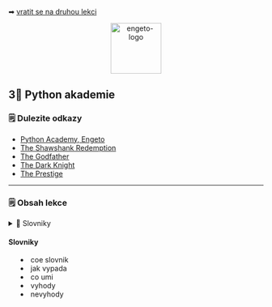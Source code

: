 ➡ [vratit se na druhou lekci](https://github.com/Bralor/python-academy/tree/lekce02)

<p align="center">
  <img alt="engeto-logo" width="100px" src="https://engeto.cz/wp-content/uploads/2019/01/engeto-square.png" />
</p>

## 3⃣ Python akademie
### 🗒 Dulezite odkazy
- [Python Academy, Engeto](https://engeto.com)
- [The Shawshank Redemption](https://www.imdb.com/title/tt0111161/?ref_=fn_al_tt_1)
- [The Godfather](https://www.imdb.com/title/tt0068646/?ref_=fn_al_tt_1)
- [The Dark Knight](https://www.imdb.com/title/tt0468569/?ref_=fn_al_tt_1)
- [The Prestige](https://www.imdb.com/title/tt0482571/?ref_=fn_al_tt_1)
---

### 🗒 Obsah lekce
<details>
  <summary>🔽 Slovniky<summary/>


  #### Slovniky
  - coe slovnik
  - jak vypada
  - co umi
  - vyhody
  - nevyhody

</details>


<!--
## Co bude vysledkem
Po spusteni by mel program vypadat nasledovne (viz. demo)
```bash
$ ./movies
```

Pri vyberu moznosti `detaily filmu` a vyberu konkretniho filmu dostaneme
naledujici vystup:
```
============================================================================
                  Vitejte v nasi skromne filmove databazi                   
============================================================================
VYBERTE KATEGORII:
============================================================================
     VSECHNY FILMY | DETAILY FILMU | SPOLECNI HERCI | VSICHNI REZISERI      
============================================================================
VYBERTE MOZNOST: detaily filmu
============================================================================
['Shawshank Redemption', 'The Godfather', 'The Dark Knight', 'The Prestige']
============================================================================
VYBERTE FILM: The Godfather
============================================================================
{'HODNOCENI': '92/100',
 'HRAJI': ('Marlon Brando',
           'Al Pacino',
           'James Caan',
           'Richard S. Castellano',
           'Robert Duvall',
           'Sterling Hayden',
           'John Marley',
           'Richard Conte'),
 'JMENO': 'The Godfather',
 'REZISER': 'Francis Ford Coppola',
 'ROK': 1972,
 'STOPAZ': 175}
```

## Co budeme potrebovat?
- Python 3.6+
- textovy editor
- vstupni hodnoty
```python
film1 = {
    'JMENO': 'Shawshank Redemption',
    'HODNOCENI': "93/100",
    'ROK': 1994,
    'REZISER': 'Frank Darabont',
    'STOPAZ': 144,
    'HRAJI': (
        "Tim Robbins",
        "Morgan Freeman",
        "Bob Gunton",
        "William Sadler",
        "Clancy Brown",
        "Gil Bellows",
        "Mark Rolston",
        "James Whitmore",
        "Jeffrey DeMunn",
        "Larry Brandenburg"    
    ),
}

film2 = {
    "JMENO": "The Godfather",
    "HODNOCENI": "92/100",
    "ROK": 1972,
    "REZISER": "Francis Ford Coppola",
    "STOPAZ": 175,
    "HRAJI": (
        "Marlon Brando",
        "Al Pacino",
        "James Caan",
        "Richard S. Castellano",
        "Robert Duvall",
        "Sterling Hayden",
        "John Marley",
        "Richard Conte"
    ),
}

film3 = {
    "JMENO": "The Dark Knight",
    "HODNOCENI": "90/100",
    "ROK": 2008,
    "REZISER": "Christopher Nolan",
    "STOPAZ": 152,
    "HRAJI": (
        "Christian Bale",
        "Heath Ledger",
        "Aaron Eckhart",
        "Michael Caine",
        "Maggie Gyllenhaal",
        "Gary Oldman",
        "Morgan Freeman",
        "Monique Gabriela",
        "Ron Dean",
        "Cillian Murphy"
    ),
}

film4 = {
    "JMENO": "The Prestige",
    "HODNOCENI": "85/100",
    "ROK": 2006,
    "REZISER": "Christopher Nolan",
    "STOPAZ": 130,
    "HRAJI": (
        "Hugh Jackman",
        "Christian Bale",
        "Michael Caine",
        "Piper Perabo",
        "Rebecca Hall",
        "Scarlett Johansson",
        "Samantha Mahurin",
        "David Bowie"
    )
}
```

## Prvni krucek
Vytvorime si novy soubor, pojmenujeme jej `movies.py` a zkopirujeme nasledujici
sablonu:
```python
#!/usr/bin/python3
""" Lekce #3 - Uvod do programovani, Movies """
```

### Co je to slovnik?
Jde opet o zabudovany datovy typ v Pythonu, ktery je tvoreny dvojicemi
__klic: hodnota__. Je charakteristickym svym hledanim (nebo taky _mapovanim_)
klicu a jejich hodnot. Od ntice a seznamu se lisi tim, ze neni mozne jej
indexovat za ucelem ziskavat prvky poporade (prvky nejsou razene, tak jak
seznamy). Klice musi byt unikatni, za to hodnoty nemusi. Hodnoty mohou byt
retezce, cisla, seznam, atd.

### Vytvorime slovnik
Zpusobu pro vytvoreni prazdneho slovniku je vice. Dva nejjednodussi priklady:
```python
novy_slovnik = dict()                 # pomoci konstruktoru
novy_slovnik2 = {'Jmeno' : 'Matous'}   # predpis pomoci klice: hodnoty
```

### Prvni cast ulohy
```python
#!/usr/bin/python3
""" Lekce #3 - Uvod do programovani, Movies """

film1 = {}
```

### Vytvorime klice
Indexovat slovniky nemuzeme. Nicmene proces zapisu pomoci hranate zavorky
slouzi k pridani klice a je hodnoty.
```python
<jmeno_slovniku>["jmeno_klice"] = hodnota_klice
```

__Priklad__:
```python
slovnik = {}
slovnik["jmeno"] = "Matous"
slovnik["email"] = "matous@matous.cz"
print(slovnik)
```

Pro ucely nasi ulohy nejprve vytvorime prazdne klice a hodnoty pridame az v
dalsim kroku.

### Druha cast ulohy
```python
film1["JMENO"] = ""
film1["HODNOCENI"] = ""
film1["ROK"] = None
film1["REZISER"] = ""
film1["STOPAZ"] = None
film1["HRAJI"] = ()
```
### Vlozime hodnoty pro existujici klice
Muzeme je vkladat primo s hodnotami ale pro ucely dnesni lekce je budeme
zadavat separatne. Vsimnete si, ze poradi ktere nam Python vraci nemusi
odpovidat poradi, ktere jsme zadavali.
```python
film1["JMENO"] = "Shawshank Redemption"
film1["HODNOCENI"] = "93/100"
film1["ROK"] = 1994
film1["REZISER"] = "Frank Darabont"
film1["STOPAZ"] = 144
film1["HRAJI"] = (
    "Tim Robbins",
    "Morgan Freeman",
    "Bob Gunton",
    "William Sadler",
    "Clancy Brown",
    "Gil Bellows",
    "Mark Rolston",
    "James Whitmore",
    "Jeffrey DeMunn",
    "Larry Brandenburg"
)
```

### Aktualizovani hodnot
Pomoci metody __.update()__ muzeme prepisovat aktualni hodnoty klicu:
```python
slovnik = {"Jmeno": "Matous", "Prijmeni": "Holinka"}  # Vytvorime slovnik
slovnik.update({"Jmeno": "Lukas"})                    # Prepiseme
print(slovnik))                                       # Zobrazime
```
Pojdme zamerne zkomolit jmena nami definovaneho klice `JMENO`.
```python
film.update({"JMENO": "Shawnshak Redemption"})
```

### Odstranovani
Celkem muzeme vyuzit 3 zpusobu, ktere odstrani klice a jejich hodnoty:
1. Zpusob jak mazat klice:
```python
slovnik = dict()
slovnik["JMENO"] = "Matous"
slovnik["PRIJMENI"] = "Holinka"
del slovnik["JMENO"]
```
2. Zpusob vraci hodnotu spojenou s klicem jako vystup a odebere par ze slovniku
```python
slovnik = dict()
slovnik["JMENO"] = "Matous"
slovnik["PRIJMENI"] = "Holinka"
slovnik.pop("PRIJMENI")
```
3. Zpusob `.popitem()` vrati naposledy pridanou polozku (par) do slovniku a odebere jej:
```python
slovnik = dict()
slovnik["JMENO"] = "Matous"
slovnik["PRIJMENI"] = "Holinka"
slovnik["EMAIL"] = "matous@matous.cz"
slovnik.popitem()
```
Takze nyni muzeme odstranit nami zkomoleny klice `JMENO` a vytvorit jej poradne.
```python
film.pop("JMENO")
film["JMENO"] = "Shawshank Redemption"
```

### Slovnik ve slovniku? Aneb nestovani

<p align="center">
  <img src="https://media.giphy.com/media/fpXxIjftmkk9y/source.gif" width="300" height="300">
</p>

Tento princip muzeme chapat jako vkladani slovniku do slovniku (plati i pro
jine datove typy jako senzamy aj.). Pomoci tohoto principu muzeme vytvaret
strukturovanejsi promenne.
```python
rodicovsky_slovnik = dict()
potomek1 = {"Jmeno": "Matous"}
potomek2 = {"Jmeno": "Lukas"}
potomek3 = {"Jmeno": "Jan"}

rodicovsky_slovnik["1_slovnik"] = potomek1
rodicovsky_slovnik["2_slovnik"] = potomek2
rodicovsky_slovnik["3_slovnik"] = potomek3
```
Nejprve nakopirujeme zadane slovniky (`film1`~`film4`) do naseho pracovniho
souboru a pote vkladame do noveho prazdneho slovniku.
```python
filmovy_slovnik = {}

filmovy_slovnik[film1["JMENO"]] = film1
filmovy_slovnik[film2["JMENO"]] = film2
filmovy_slovnik[film3["JMENO"]] = film3
filmovy_slovnik[film4["JMENO"]] = film4
```

## Vytvorime dotazovac
Chceme, aby cela procedura fungovala opet na zaklade komunikace uzivatele a
naseho programu. Vytvorime proto nejake dotazovaci prostredi uvnitr prikazove
radky. Uvod by mel obsahovat pozdrav a nabidku nasich filmu (tudiz musime
prochazet nas slovnik `filmovy_slovnik`).
```
################
    Pozdrav
################
    Nase filmy
################
    Moznosti
################
Vyberte moznost:
################
   Zobrazime
```

### Nejdriv oddelovani
Opet vytvorime promennou (konstantu), ktera nam pomuze text rozdelit:
```python
filmovy_slovnik = {}
ODDELOVAC = '=' * 76
```

### Jak mohu zarovnat text?
Pomoci metody `center()` muzeme zarovnat nas text na stred urcite delky pole.
```python
print(ODDELOVAC)
print("Vitejte v nasi skromne filmove databazi".center(76, " "))
```

Cely zapis pro oznameni uzivateli bude potom vypadat nasledovne:
```python
print(ODDELOVAC)
print("Vitejte v nasi skromne filmove databazi".center(76, " "))

print(
f"""{ODDELOVAC}
Mame v nabidce tyto snimky:
{list(filmovy_slovnik.keys())}
{ODDELOVAC}
VYBERTE KATEGORII:
{ODDELOVAC}
{'VSECHNY FILMY | DETAILY FILMU | SPOLECNI HERCI | VSICHNI REZISERI'.center(76, " ")}
{ODDELOVAC}"""
)
```

## Strom podminek
Podminky nam umozni vzdy vybrat jeden proces, ktery budeme chtit aplikovat.
Mame 4 ruzne procesy, takze potrebujeme vytvorit 4 ruzne podminky:
```
bud TOTO; nebo TOTO; nebo TOTO; nebo TOTO -> if elif elif elif
```
Nejprve doplnime moznost zvolit si jeden rezim:
```python
vyber = input("VYBERTE MOZNOST: ").lower()
```
Diky metode `lower()` je jedno, jestli uzivatel zada vstup velkym, nebo malym
pismem. Dale doplnime prvni podminkovou vetev s detaily:
```python
if vyber == "vsechny filmy":
    ...
```
### Vsechny filmy
Prvni podminkou, kterou chceme vytvorit je vraceni vsech jmen filmu, ktere
mame ve slovniku `filmovy_slovnik`.

### Pohledy
Mezi dalsi metody slovniku patri takove, ktere nam umozni nahledy na jejich
obsah:
- `.items()` -> vratim objekt s klici a hodnotami
- `.keys()` -> vratim objekt jen s klici
- `.values()` -> vratim objekt jen s hodnotami
Jelikoz budeme chtit uzivateli zobrazit pouze nabidku filmu (jejich jmen),
pouzijeme proto prislusnou metodu:
```python
list(filmovy_slovnik.keys())
```
Pomoci built-in funkce `list()` prevedeme objekt vraceny z metody `keys()` na
obycejny seznam.
```python
if vyber == "vsechny filmy":
    print(ODDELOVAC)
    print(f"Mame v nabidce tyto snimky:")
    print(list(filmovy_slovnik.keys()))
    print(ODDELOVAC) 
```

### Detaily filmu
Druha podminka bude mit na starost obstarat vystup, ktery zahrnuje obsah
jednotlivych vnitrnich slovniku (tedy detaily konkretniho filmu).

### Pomocna metoda
Film pak muzeme ziskat pomoci dalsi metody slovniku `.get()`. Tato metoda ma
za cil jedine, najde klic, ktery ji zadame a ona vrati jeho hodnotu. Volitelne
pak muzeme nastavit, co vrati, pokud hledany klic nenajde.
```python
slovnik = dict()
slovnik["JMENO"] = "Matous"
slovnik["PRIJMENI"] = "Holinka"
slovnik["EMAIL"] = "matous@matous.cz"

print(slovnik)               # {'JMENO': 'Matous', ...
print(slovnik.get("EMAIL"))  # 'matous@matous.cz'
print(slovnik1.get("ADRESA", "Tento klic neni k dispozici")
```
Dopiseme zbytek nasi podminky v uloze:
```python
elif vyber == "detaily filmu":
    print(ODDELOVAC)
    print(list(filmovy_slovnik.keys()))
    print(ODDELOVAC)

    vyber_filmu = input("VYBERTE FILM: ")
    print(ODDELOVAC)
    pprint(filmovy_slovnik.get(vyber_filmu, "Vami zadany film neni v db"))
```

## Mnoziny
Mnozina neboli set je opet neserazena kolekce udaju, ktera je typicka tim, ze
uvnitr nenajdeme zadnou hodnotu dvakrat. Sety se pouzivaji zejmena kvuli svym
matematickym operacim:
1. __Sjednoceni__
2. __Prunik__
3. __Rozdil__
4. __Sym. rozdil__

### Jak vytvorit mnozinu
Vytvoreni mnozin je opet mozne pomoci dvou zpusobu:
```python
novy_set1 = set(); type(novy_set1)
novy_set2 = {"Matous", "Marek", "Lukas", "Jan"}; type(novy_set2)
```

### Pridavani/odebirani clenu
Pridavat data do mnoziny muzeme pomoci metody `add()` a odebirat
pomoci `discard()`:
```python
novy_set = set()

novy_set.add("Matous")
novy_set.add("Marek")
print(novy_set)

novy_set.discard("Matous")
print(novy_set)
```

### Spolecni herci
Chceme u dvou libovolne zadanych filmu zjistit, kteri herci se nachazeji u obou
zminenych.

<p align="center">
  <img src="https://media.giphy.com/media/11tKP5jvSJdLXi/source.gif" width="300" height="300">
</p>

### Jakou operaci vyuzijeme?
Protoze nas zajima, ktere udaje (herci) se vyskytuji soucasne v prvnim setu a
ve druhem setu, pouzijeme operator pro prunik `&`.
```python
set1 = {"Pavel", "Matous", "Tomas", "Martin"}
set2 = {"Martin", "Petr", "Vojtech"}

print(set1 & set2)  # "Martin"
```
Spolecnym jmenem v obou mnozinach, v nasem prikladu vyse, je `Martin`. Takze
ted muzeme dokoncit nasi druhou podminku:
```python
elif vyber == "spolecni herci":
    print(ODDELOVAC)
    print(list(filmovy_slovnik.keys()))
    print(ODDELOVAC)

    film1 = input("VYBERTE I. FILM: ")
    film2 = input("VYBERTE II. FILM: ")

    herci_film1 = set(filmovy_slovnik[film1]["HRAJI"])
    herci_film2 = set(filmovy_slovnik[film2]["HRAJI"])

    prunik = herci_film1 & herci_film2
    print(
        f"SPOLECNI HERCI PRO *{filmovy_slovnik[film1]['JMENO']}* A *{filmovy_slovnik[film2]['JMENO']}*: {prunik}"
    )
```
### Vsichni reziseri?
Posledni podminkovou vetvi, kterou chceme zapsat, je ziskani vsech jmen
reziseru. Nejprve je pojdme najit:
```python
elif "reziseri" in vyber:
    print(ODDELOVAC)
    set_reziseri = (
        filmovy_slovnik["The Dark Knight"]["REZISER"],
        filmovy_slovnik["The Godfather"]["REZISER"],
        filmovy_slovnik["Shawshank Redemption"]["REZISER"],
        filmovy_slovnik["The Prestige"]["REZISER"]
    )

    print("VSICHNI REZISERI V NASEM SEZNAMU:")
    print(f"{set_reziseri}")
```
Ovsem vidime, ze jedno jmeno se nam tu vyskytuje hned dvakrat. K tomu vyuzijeme
vlastnosti mnozin a z naseho seznamu udelame mnozinu:
```python
    ...
    print("VSICHNI REZISERI V NASEM SEZNAMU:")
    print(f"{set(set_reziseri)}")
```

## Dalsi metody pro sety
Dalsi metody, ktere se sety souvisi jsou `issubset()` a `disjoint()`.

### Podmnozina
Timto dotazem zjistujeme, jestli prislusna mnozina obsahuje prvky, ktere mu
predkladame. Cela operace je spojena s vracenim boolean hodnoty
(`True`/`False`):
```python
set1 = {"a", "b", "c", "d", "e"}
set2 = {"a", "b", "c"}
set3 = {1, 2, 3, "a", "b"}

set2.issubset(set1)  # True
set3.issubset(set1)  # False
set3.issubset(set1)  # False
```

### Jsou dva sety odlisne?
Pomoci metody `disjoint()` jsme schopni vysetrit, ze ani jediny udaj ve dvou
mnozinach neni stejny:
```python
set5 = {"a", "b", "c", "d", "e"}
set6 = {"f", "g", "h"}
set7 = {"h", "i", "j", "k"}

set5.isdisjoint(set6)  # True
set6.isdisjoint(set7)  # False
```

Pokracovat na [Lekci#04](https://github.com/Bralor/python-academy/tree/lekce04)
-->
